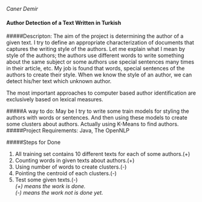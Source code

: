 *Caner Demir*


#### Author Detection of a Text Written in Turkish
#####Descripton:
The aim of the project is determining the author of a given text. I try to define  an appropriate characterization of documents that captures the writing style of the authors. Let me explain what I mean by style of the authors; the authors use different words to write something about the same subject or some authors use special sentences many times in their  article, etc. My job is found that words, special sentences of the authors to create their style. When we know the style of an author, we can detect his/her text which unknown author. 

The most important approaches to computer based author identification are exclusively based on lexical measures.

#####A way to do:
May be I try to write some train models for styling the authors with words or sentences. And then using these models to create some clusters about authors. Actually using K-Means to find authors. 
#####Project Requirements:
  Java, The OpenNLP

#####Steps for Done
1. All training set contains 10 different texts for each of some authors.(+)
2. Counting words in given texts about authors.(+)
3. Using number of words to create clusters.(-)
4. Pointing the centroid of each clusters.(-)
5. Test some given texts.(-)  
   *(+) means the work is done.*  
   *(-) means the work not is done yet.*
